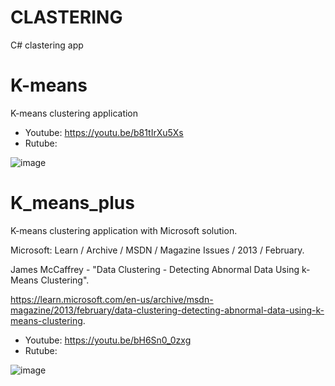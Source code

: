 # CLASTERING
 C# clastering app

# K-means
K-means clustering application

- Youtube: https://youtu.be/b81tIrXu5Xs
- Rutube:

![image](https://github.com/tltrus/CLASTERING/assets/77125487/dbf6ef3f-e761-4007-8318-d2f037aa9e81)


# K_means_plus
K-means clustering application with Microsoft solution.

Microsoft: Learn / Archive / MSDN / Magazine Issues / 2013 / February.

James McCaffrey - "Data Clustering - Detecting Abnormal Data Using k-Means Clustering".

https://learn.microsoft.com/en-us/archive/msdn-magazine/2013/february/data-clustering-detecting-abnormal-data-using-k-means-clustering.

- Youtube: https://youtu.be/bH6Sn0_0zxg
- Rutube:

![image](https://github.com/user-attachments/assets/a4eea3ba-e4aa-4f77-b001-41c74aa2da9b)
